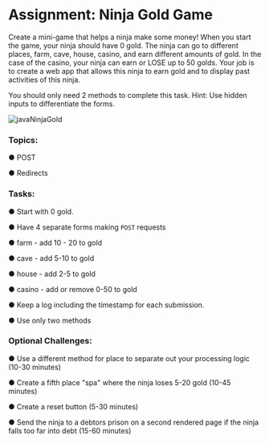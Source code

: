 <div class="module_description active_lesson_with_video ">
									
<h1 id="assignment-ninja-gold-game">Assignment: Ninja Gold Game</h1>
<p>Create a mini-game that helps a ninja make some money! When you start the game, your ninja should have 0 gold. The ninja can go to different places, farm, cave, house, casino, and earn different amounts of gold. In the case of the casino, your ninja can earn or LOSE up to 50 golds. Your job is to create a web app that allows this ninja to earn gold and to display past activities of this ninja.</p>
<p>You should only need 2 methods to complete this task. Hint: Use hidden inputs to differentiate the forms.</p>
<p><img src="https://s3.amazonaws.com/General_V88/boomyeah2015/codingdojo/curriculum/content/chapter/javaNinjaGold.png" alt="javaNinjaGold"></p>
<h3 id="topics">Topics:</h3>
<p>● POST</p>
<p>● Redirects</p>
<h3 id="tasks">Tasks:</h3>
<p>● Start with 0 gold.</p>
<p>● Have 4 separate forms making <code>POST</code> requests</p>
<p>● farm - add 10 - 20 to gold</p>
<p>● cave - add 5-10 to gold</p>
<p>● house - add 2-5 to gold</p>
<p>● casino - add or remove 0-50 to gold</p>
<p>● Keep a log including the timestamp for each submission.</p>
<p>● Use only two methods</p>
<h3 id="optional-challenges">Optional Challenges:</h3>
<p>● Use a different method for place to separate out your processing logic (10-30 minutes)</p>
<p>● Create a fifth place "spa" where the ninja loses 5-20 gold (10-45 minutes)</p>
<p>● Create a reset button (5-30 minutes)</p>
<p>● Send the ninja to a debtors prison on a second rendered page if the ninja falls too far into debt (15-60 minutes)</p>

</div>
